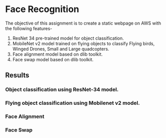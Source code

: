 # Face Recognition

The objective of this assignment is to create a static webpage on AWS with the following features-

1. ResNet 34 pre-trained model for object classification.
2. MobileNet v2 model trained on flying objects to classify Flying birds, Winged Drones, Small and Large quadcopters.
3. Face alignment model based on dlib toolkit.
4. Face swap model based on dlib toolkit.

## 


## Results

### Object classification using ResNet-34 model.


### Flying object classification using Mobilenet v2 model.


### Face Alignment


### Face Swap
